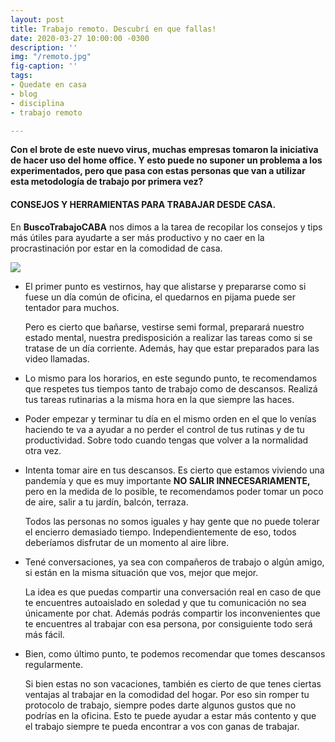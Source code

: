 ```yaml
---
layout: post
title: Trabajo remoto. Descubrí en que fallas!
date: 2020-03-27 10:00:00 -0300
description: ''
img: "/remoto.jpg"
fig-caption: ''
tags:
- Quedate en casa
- blog
- disciplina
- trabajo remoto

---
```

**Con el brote de este nuevo virus, muchas empresas tomaron la iniciativa de hacer uso del home office.  Y esto puede no suponer un problema a los experimentados, pero que pasa con estas personas que van a utilizar esta metodología de trabajo por primera vez?**

#### CONSEJOS Y HERRAMIENTAS PARA TRABAJAR DESDE CASA.

En **BuscoTrabajoCABA** nos dimos a la tarea de recopilar los consejos y tips más útiles para ayudarte a ser más productivo y no caer en la procrastinación por estar en la comodidad de casa.

![](/office-932926_1920.jpg)

* El primer punto es vestirnos, hay que alistarse y prepararse como si fuese un día común de oficina, el quedarnos en pijama puede ser tentador para muchos.

  Pero es cierto que bañarse, vestirse semi formal, preparará nuestro estado mental, nuestra predisposición a realizar las tareas como si se tratase de un día corriente. Además, hay que estar preparados para las video llamadas.

* Lo mismo para los horarios, en este segundo punto, te recomendamos que respetes tus tiempos tanto de trabajo como de descansos. Realizá tus tareas rutinarias a la misma hora en la que siempre las haces.

* Poder empezar y terminar tu día en el mismo orden en el que lo venías haciendo te va a ayudar a no perder el control de tus rutinas y de tu productividad. Sobre todo cuando tengas que volver a la normalidad otra vez.

* Intenta tomar aire en tus descansos. Es cierto que estamos viviendo una pandemía y que es muy importante **NO SALIR INNECESARIAMENTE,** pero en la medida de lo posible, te recomendamos poder tomar un poco de aire, salir a tu jardín, balcón, terraza.

  Todos las personas no somos iguales y hay gente que no puede tolerar el encierro demasiado tiempo. Independientemente de eso, todos deberíamos disfrutar de un momento al aire libre.

* Tené conversaciones, ya sea con compañeros de trabajo o algún amigo, si están en la misma situación que vos, mejor que mejor.

  La idea es que puedas compartir una conversación real en caso de que te encuentres autoaislado en soledad y que tu comunicación no sea únicamente por chat. Además podrás compartir los inconvenientes que te encuentres al trabajar con esa persona, por consiguiente todo será más fácil.

* Bien, como último punto, te podemos recomendar que tomes descansos regularmente.

  Si bien estas no son vacaciones, también es cierto de que tenes ciertas ventajas al trabajar en la comodidad del hogar. Por eso sin romper tu protocolo de trabajo, siempre podes darte algunos gustos que no podrías en la oficina. Esto te puede ayudar a estar más contento y que el trabajo siempre te pueda encontrar a vos con ganas de trabajar.